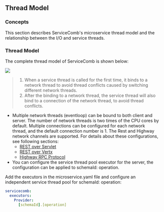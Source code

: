 ## Thread Model
### Concepts

This section describes ServiceComb's microservice thread model and the relationship between the I/O and service threads.

### Thread Model

The complete thread model of ServiceComb is shown below:

![](/assets/images/thread-model-en.png)

> 1. When a service thread is called for the first time, it binds to a network thread to avoid thread conflicts caused by switching different network threads.
> 2. After the binding to a network thread, the service thread will also bind to a connection of the network thread, to avoid thread conflicts.

* Multiple network threads (eventloop) can be bound to both client and server. The number of network threads is two times of the CPU cores by default. Multiple connections can be configured for each network thread, and the default connection number is 1. The Rest and Highway network channels are supported. For details about these configurations, see following sections:
   * [REST over Servlet](/users/communicate-protocol#rest-over-servlet)
   * [REST over Vertx](/users/communicate-protocol/#rest-over-vertx)
   * [Highway RPC Protocol](/users/communicate-protocol/#highway-rpc协议)
* You can configure the service thread pool executor for the server,  the configuration can be applied to schemaId: operation.

Add the executors in the microservice.yaml file and configure an independent service thread pool for schemaId: operation:

```yaml
servicecomb: 
  executors: 
    Provider: 
      [schemaId].[operation]
```
